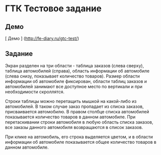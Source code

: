 # ГТК Тестовое задание

## Демо

[ Демо ] (http://fe-diary.ru/gtc-test/)

## Задание

Экран разделен на три области - таблица заказов (слева сверху), таблица автомобилей (справа), область информации об автомобиле (слева снизу, показывает количество товаров). Размер области информации об автомобиле фиксирован, области таблиц заказов и автомобилей занимают все доступное место по вертикали и при необходимости скроллятся.

Строки таблицы можно перетащить мышкой на какой-либо из автомобилей. В таком случае заказ пропадает из списка заказов, присваивается автомобилю. В правом столбце списка автомобилей показывается количество товаров в данном автомобиле. При перетаскивании строки автомобиля в любую область списка заказов, все заказы данного автомобиля возвращаются в список заказов.

При клике на автомобиль, его строка выделяется цветом, и в области информации об автомобиле показывается общее количество товаров в данном автомобиле.

